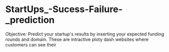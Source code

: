 # StartUps_-Sucess-Failure-_prediction
Objective: Predict your startup's results by inserting your expected funding rounds and domain. These are intractive ploty dash websites where customers can see their 
